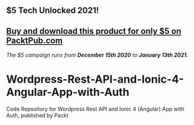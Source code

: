 ## $5 Tech Unlocked 2021!
[Buy and download this product for only $5 on PacktPub.com](https://www.packtpub.com/)
-----
*The $5 campaign         runs from __December 15th 2020__ to __January 13th 2021.__*

# Wordpress-Rest-API-and-Ionic-4-Angular-App-with-Auth
Code Repsoitory for Wordpress Rest API and Ionic 4 (Angular) App with Auth, published by Packt
